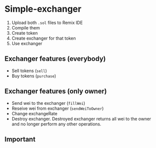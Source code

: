 # Simple-exchanger

1. Upload both `.sol` files to Remix IDE
2. Compile them
3. Create token
4. Create exchanger for that token
5. Use exchanger


## Exchanger features (everybody)
- Sell tokens (`sell`)
- Buy tokens (`purchase`)

## Exchanger features (only owner)
- Send wei to the exchanger (`fillWei`)
- Reseive wei from exchanger (`sendWeiToOwner`)
- Change exchangeRate
- Destroy exchanger. Destroyed exchanger returns all wei to the owner and no longer perform any other operations.

## Important

